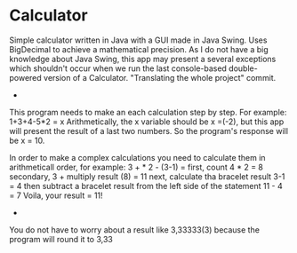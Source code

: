 # Calculator
Simple calculator written in Java with a GUI made in Java Swing. Uses BigDecimal to achieve a mathematical precision.
As I do not have a big knowledge about Java Swing, this app may present a several exceptions which shouldn't occur when we run the last console-based double-powered version of a Calculator. "Translating the whole project" commit.  

+
This program needs to make an each calculation step by step. For example:
1+3+4-5*2 = x 
Arithmetically, the x variable should be x =(-2), but this app will present the result of a last two numbers.
So the program's response will be x = 10.   

In order to make a complex calculations you need to calculate them in arithmeticall order, for example: 3 +  * 2 - (3-1) = first, count 4 * 2 = 8 secondary, 3 + multiply result (8) = 11 next, calculate tha bracelet result 3-1 = 4 then subtract a bracelet result from the left side of the statement
 11 - 4 = 7
 Voila, your result = 11!

+
You do not have to worry about a result like 3,33333(3) because the program will round it  to 3,33
